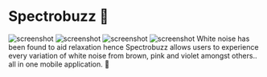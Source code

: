# Spectrobuzz 📢
![screenshot](/images/Screenshot11.png)
![screenshot](/images/Screenshot22.png)
![screenshot](/images/Screenshot33.png)
![screenshot](/images/Screenshot44.png)
White noise has been found to aid relaxation hence Spectrobuzz allows users to experience every variation of white noise from brown, pink and violet amongst others.. all in one mobile application. 🚀
